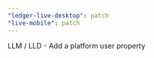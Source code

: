 ```yaml
---
"ledger-live-desktop": patch
"live-mobile": patch
---
```


LLM / LLD - Add a platform user property
